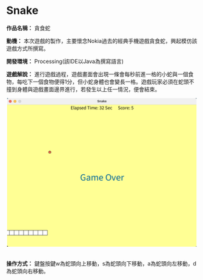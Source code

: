 # Snake

**作品名稱：** 貪食蛇
	
**動機：** 本次遊戲的製作，主要懷念Nokia過去的經典手機遊戲貪食蛇，興起模仿該遊戲方式所撰寫。

**開發環境：** Processing(該IDE以Java為撰寫語言)

**遊戲解說：** 進行遊戲過程，遊戲畫面會出現一條會每秒前進一格的小蛇與一個食物，每吃下一個食物便得1分，但小蛇身體也會變長一格。遊戲玩家必須在蛇頭不撞到身體與遊戲畫面邊界進行，若發生以上任一情況，便會結束。
<br>
<div align="center">
	<img src="./遊戲截圖.png" alt="Editor" width="500">
</div>
<br>

**操作方式：** 鍵盤按鍵w為蛇頭向上移動，s為蛇頭向下移動，a為蛇頭向左移動，d為蛇頭向右移動。
